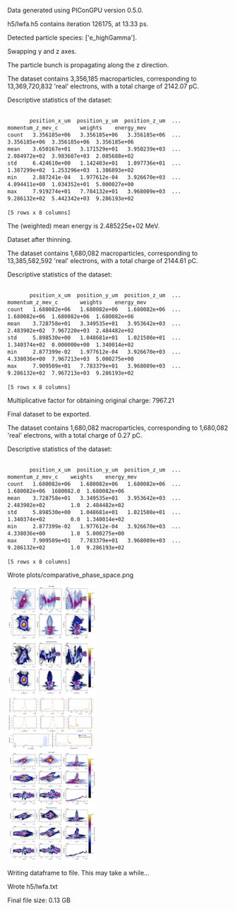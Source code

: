Data generated using PIConGPU version 0.5.0.

h5/lwfa.h5 contains iteration 126175, at 13.33 ps.

Detected particle species: ['e_highGamma'].

Swapping y and z axes.

The particle bunch is propagating along the z direction.

The dataset contains 3,356,185 macroparticles, corresponding to 13,369,720,832 'real' electrons, with a total charge of 2142.07 pC.

Descriptive statistics of the dataset:

```

       position_x_um  position_y_um  position_z_um  ...  momentum_z_mev_c       weights    energy_mev
count   3.356185e+06   3.356185e+06   3.356185e+06  ...      3.356185e+06  3.356185e+06  3.356185e+06
mean    3.650167e+01   3.171529e+01   3.950239e+03  ...      2.084972e+02  3.983607e+03  2.085688e+02
std     6.424610e+00   1.142403e+01   1.097736e+01  ...      1.387299e+02  1.253296e+03  1.386893e+02
min     2.887241e-04   1.977612e-04   3.926670e+03  ...      4.094411e+00  1.034352e+01  5.000027e+00
max     7.919274e+01   7.784132e+01   3.968009e+03  ...      9.286132e+02  5.442342e+03  9.286193e+02

[5 rows x 8 columns]

```

The (weighted) mean energy is 2.485225e+02 MeV.

Dataset after thinning.

The dataset contains 1,680,082 macroparticles, corresponding to 13,385,582,592 'real' electrons, with a total charge of 2144.61 pC.

Descriptive statistics of the dataset:

```

       position_x_um  position_y_um  position_z_um  ...  momentum_z_mev_c       weights    energy_mev
count   1.680082e+06   1.680082e+06   1.680082e+06  ...      1.680082e+06  1.680082e+06  1.680082e+06
mean    3.728758e+01   3.349535e+01   3.953642e+03  ...      2.483902e+02  7.967220e+03  2.484482e+02
std     5.898530e+00   1.048681e+01   1.021508e+01  ...      1.340374e+02  0.000000e+00  1.340014e+02
min     2.877399e-02   1.977612e-04   3.926670e+03  ...      4.338036e+00  7.967213e+03  5.000275e+00
max     7.909509e+01   7.783379e+01   3.968009e+03  ...      9.286132e+02  7.967213e+03  9.286193e+02

[5 rows x 8 columns]

```

Multiplicative factor for obtaining original charge: 7967.21

Final dataset to be exported.

The dataset contains 1,680,082 macroparticles, corresponding to 1,680,082 'real' electrons, with a total charge of 0.27 pC.

Descriptive statistics of the dataset:

```

       position_x_um  position_y_um  position_z_um  ...  momentum_z_mev_c    weights    energy_mev
count   1.680082e+06   1.680082e+06   1.680082e+06  ...      1.680082e+06  1680082.0  1.680082e+06
mean    3.728758e+01   3.349535e+01   3.953642e+03  ...      2.483902e+02        1.0  2.484482e+02
std     5.898530e+00   1.048681e+01   1.021508e+01  ...      1.340374e+02        0.0  1.340014e+02
min     2.877399e-02   1.977612e-04   3.926670e+03  ...      4.338036e+00        1.0  5.000275e+00
max     7.909509e+01   7.783379e+01   3.968009e+03  ...      9.286132e+02        1.0  9.286193e+02

[5 rows x 8 columns]

```

Wrote plots/comparative_phase_space.png

<a href="plots/comparative_phase_space.png"><img src="plots/comparative_phase_space.png" width="200"></a>

Writing dataframe to file. This may take a while...

Wrote h5/lwfa.txt

Final file size: 0.13 GB
